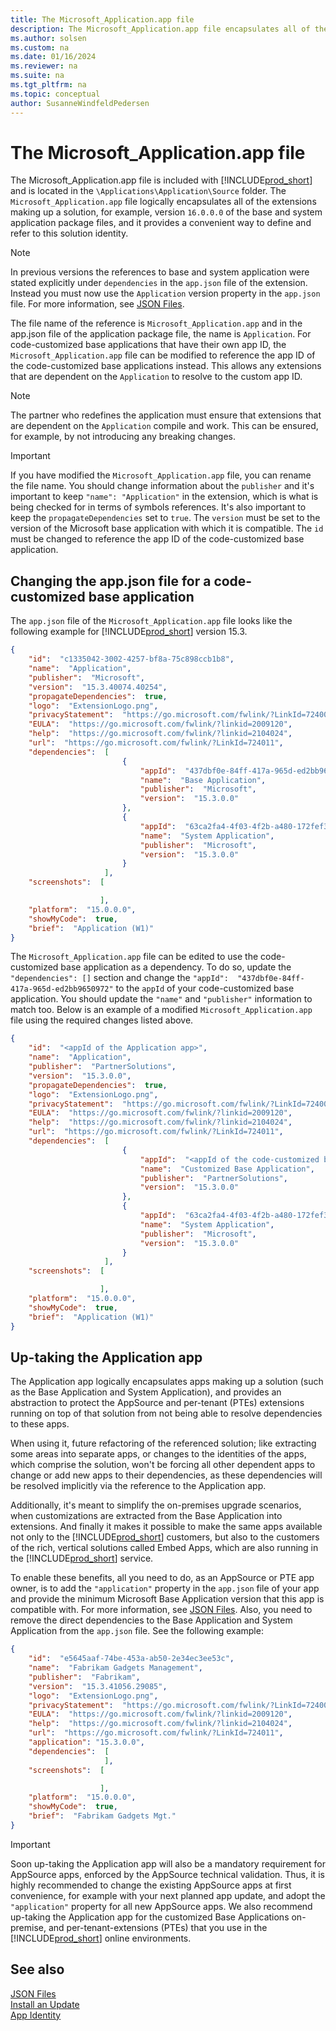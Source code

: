 ```yaml
---
title: The Microsoft_Application.app file
description: The Microsoft_Application.app file encapsulates all of the extensions that make up a solution for Business Central.
ms.author: solsen
ms.custom: na
ms.date: 01/16/2024
ms.reviewer: na
ms.suite: na
ms.tgt_pltfrm: na
ms.topic: conceptual
author: SusanneWindfeldPedersen
---
```


# The Microsoft_Application.app file

The Microsoft_Application.app file is included with [!INCLUDE[prod_short](includes/prod_short.md)] and is located in the `\Applications\Application\Source` folder. The `Microsoft_Application.app` file logically encapsulates all of the extensions making up a solution, for example, version `16.0.0.0` of the base and system application package files, and it provides a convenient way to define and refer to this solution identity. 

> [!NOTE]  
> In previous versions the references to base and system application were stated explicitly under `dependencies` in the `app.json` file of the extension. Instead you must now use the `Application` version property in the `app.json` file. For more information, see [JSON Files](devenv-json-files.md).

The file name of the reference is `Microsoft_Application.app` and in the app.json file of the application package file, the name is `Application`. For code-customized base applications that have their own app ID, the `Microsoft_Application.app` file can be modified to reference the app ID of the code-customized base applications instead. This allows any extensions that are dependent on the `Application` to resolve to the custom app ID. 

> [!NOTE]  
> The partner who redefines the application must ensure that extensions that are dependent on the `Application` compile and work. This can be ensured, for example, by not introducing any breaking changes.

> [!IMPORTANT]  
> If you have modified the `Microsoft_Application.app` file, you can rename the file name. You should change information about the `publisher` and it's important to keep `"name": "Application"` in the extension, which is what is being checked for in terms of symbols references. It's also important to keep the `propagateDependencies` set to `true`. The `version` must be set to the version of the Microsoft base application with which it is compatible. The `id` must be changed to reference the app ID of the code-customized base application.

## Changing the app.json file for a code-customized base application

The `app.json` file of the `Microsoft_Application.app` file looks like the following example for [!INCLUDE[prod_short](includes/prod_short.md)] version 15.3.

```json
{
    "id":  "c1335042-3002-4257-bf8a-75c898ccb1b8",
    "name":  "Application",
    "publisher":  "Microsoft",
    "version":  "15.3.40074.40254",
    "propagateDependencies":  true,
    "logo":  "ExtensionLogo.png",
    "privacyStatement":  "https://go.microsoft.com/fwlink/?LinkId=724009",
    "EULA":  "https://go.microsoft.com/fwlink/?linkid=2009120",
    "help":  "https://go.microsoft.com/fwlink/?linkid=2104024",
    "url":  "https://go.microsoft.com/fwlink/?LinkId=724011",
    "dependencies":  [
                         {
                             "appId":  "437dbf0e-84ff-417a-965d-ed2bb9650972",
                             "name":  "Base Application",
                             "publisher":  "Microsoft",
                             "version":  "15.3.0.0"
                         },
                         {
                             "appId":  "63ca2fa4-4f03-4f2b-a480-172fef340d3f",
                             "name":  "System Application",
                             "publisher":  "Microsoft",
                             "version":  "15.3.0.0"
                         }
                     ],
    "screenshots":  [

                    ],
    "platform":  "15.0.0.0",
    "showMyCode":  true,
    "brief":  "Application (W1)"
}
```

The `Microsoft_Application.app` file can be edited to use the code-customized base application as a dependency. To do so, update the `"dependencies": []` section and change the `"appId":  "437dbf0e-84ff-417a-965d-ed2bb9650972"` to the `appId` of your code-customized base application. You should update the `"name"` and `"publisher"` information to match too. Below is an example of a modified `Microsoft_Application.app` file using the required changes listed above.

```json
{
    "id":  "<appId of the Application app>",
    "name":  "Application",
    "publisher":  "PartnerSolutions",
    "version":  "15.3.0.0",
    "propagateDependencies":  true,
    "logo":  "ExtensionLogo.png",
    "privacyStatement":  "https://go.microsoft.com/fwlink/?LinkId=724009",
    "EULA":  "https://go.microsoft.com/fwlink/?linkid=2009120",
    "help":  "https://go.microsoft.com/fwlink/?linkid=2104024",
    "url":  "https://go.microsoft.com/fwlink/?LinkId=724011",
    "dependencies":  [
                         {
                             "appId":  "<appId of the code-customized base app>",
                             "name":  "Customized Base Application",
                             "publisher":  "PartnerSolutions",
                             "version":  "15.3.0.0"
                         },
                         {
                             "appId":  "63ca2fa4-4f03-4f2b-a480-172fef340d3f",
                             "name":  "System Application",
                             "publisher":  "Microsoft",
                             "version":  "15.3.0.0"
                         }
                     ],
    "screenshots":  [

                    ],
    "platform":  "15.0.0.0",
    "showMyCode":  true,
    "brief":  "Application (W1)"
}
```

## Up-taking the Application app

The Application app logically encapsulates apps making up a solution (such as the Base Application and System Application), and provides an abstraction to protect the AppSource and per-tenant (PTEs) extensions running on top of that solution from not being able to resolve dependencies to these apps.

When using it, future refactoring of the referenced solution; like extracting some areas into separate apps, or changes to the identities of the apps, which comprise the solution, won't be forcing all other dependent apps to change or add new apps to their dependencies, as these dependencies will be resolved implicitly via the reference to the Application app. 

Additionally, it's meant to simplify the on-premises upgrade scenarios, when customizations are extracted from the Base Application into extensions. And finally it makes it possible to make the same apps available not only to the [!INCLUDE[prod_short](includes/prod_short.md)] customers, but also to the customers of the rich, vertical solutions called Embed Apps, which are also running in the [!INCLUDE[prod_short](includes/prod_short.md)] service. 

To enable these benefits, all you need to do, as an AppSource or PTE app owner, is to add the `"application"` property in the `app.json` file of your app and provide the minimum Microsoft Base Application version that this app is compatible with. For more information, see [JSON Files](devenv-json-files.md). Also, you need to remove the direct dependencies to the Base Application and System Application from the `app.json` file. See the following example:

```json
{
    "id":  "e5645aaf-74be-453a-ab50-2e34ec3ee53c",
    "name":  "Fabrikam Gadgets Management",
    "publisher":  "Fabrikam",
    "version":  "15.3.41056.29085",
    "logo":  "ExtensionLogo.png",
    "privacyStatement":  "https://go.microsoft.com/fwlink/?LinkId=724009",
    "EULA":  "https://go.microsoft.com/fwlink/?linkid=2009120",
    "help":  "https://go.microsoft.com/fwlink/?linkid=2104024",
    "url":  "https://go.microsoft.com/fwlink/?LinkId=724011",
    "application": "15.3.0.0",
    "dependencies":  [
                     ],
    "screenshots":  [

                    ],
    "platform":  "15.0.0.0",
    "showMyCode":  true,
    "brief":  "Fabrikam Gadgets Mgt."
}

```

> [!IMPORTANT]  
> Soon up-taking the Application app will also be a mandatory requirement for AppSource apps, enforced by the AppSource technical validation. Thus, it is highly recommended to change the existing AppSource apps at first convenience, for example with your next planned app update, and adopt the `"application"` property for all new AppSource apps. We also recommend up-taking the Application app for the customized Base Applications on-premise, and per-tenant-extensions (PTEs) that you use in the [!INCLUDE[prod_short](includes/prod_short.md)] online environments.


## See also

[JSON Files](devenv-json-files.md)  
[Install an Update](../upgrade/upgrading-cumulative-update-v15.md)  
[App Identity](devenv-app-identity.md)  
